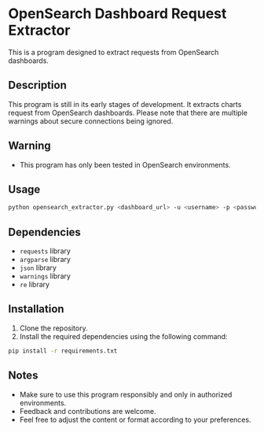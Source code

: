 # OpenSearch Dashboard Request Extractor

This is a program designed to extract requests from OpenSearch dashboards.

## Description

This program is still in its early stages of development. It extracts charts request from OpenSearch dashboards. Please note that there are multiple warnings about secure connections being ignored.

## Warning

- This program has only been tested in OpenSearch environments.

## Usage
```bash
python opensearch_extractor.py <dashboard_url> -u <username> -p <password> -o <output_file>
```

## Dependencies

- `requests` library
- `argparse` library
- `json`     library
- `warnings` library
- `re`       library

## Installation

1. Clone the repository.
2. Install the required dependencies using the following command:

```bash
pip install -r requirements.txt
```

## Notes
- Make sure to use this program responsibly and only in authorized environments.
- Feedback and contributions are welcome.
- Feel free to adjust the content or format according to your preferences.

